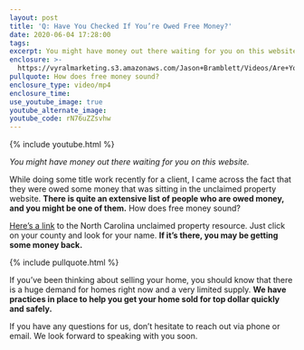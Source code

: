 ```yaml
---
layout: post
title: 'Q: Have You Checked If You’re Owed Free Money?'
date: 2020-06-04 17:28:00
tags:
excerpt: You might have money out there waiting for you on this website.
enclosure: >-
  https://vyralmarketing.s3.amazonaws.com/Jason+Bramblett/Videos/Are+You+Qualified+For+Free+Money_+-+Jason+Bramblett+Real+Estate.mp4
pullquote: How does free money sound?
enclosure_type: video/mp4
enclosure_time:
use_youtube_image: true
youtube_alternate_image:
youtube_code: rN76uZZsvhw
---
```


{% include youtube.html %}

*You might have money out there waiting for you on this website.*

While doing some title work recently for a client, I came across the fact that they were owed some money that was sitting in the unclaimed property website. **There is quite an extensive list of people who are owed money, and you might be one of them.** How does free money sound?

[Here’s a link](https://www.nccash.com/claiming-your-unclaimed-property) to the North Carolina unclaimed property resource. Just click on your county and look for your name. **If it’s there, you may be getting some money back.**

{% include pullquote.html %}

If you’ve been thinking about selling your home, you should know that there is a huge demand for homes right now and a very limited supply. **We have practices in place to help you get your home sold for top dollar quickly and safely.&nbsp;**

If you have any questions for us, don’t hesitate to reach out via phone or email. We look forward to speaking with you soon.

&nbsp;